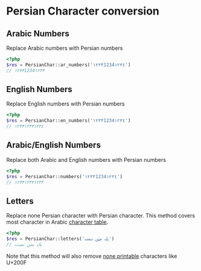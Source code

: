 Persian Character conversion
=========

Arabic Numbers
----

Replace Arabic numbers with Persian numbers

```php
<?php
$res = PersianChar::ar_numbers('۱۲۳۴1234١٢٣٤')
// ۱۲۳۴1234۱۲۳۴
```

English Numbers
----

Replace English numbers with Persian numbers

```php
<?php
$res = PersianChar::en_numbers('۱۲۳۴1234١٢٣٤')
// ۱۲۳۴۱۲۳۴١٢٣٤
```

Arabic/English Numbers
----

Replace both Arabic and English numbers with Persian numbers

```php
<?php
$res = PersianChar::numbers('۱۲۳۴1234١٢٣٤')
// ۱۲۳۴۱۲۳۴۱۲۳۴
```

Letters
----

Replace none Persian character with Persian character.
This method covers most character in Arabic [character table].

```php
<?php
$res = PersianChar::letters('ؠک مټن تﺴت')
// یک متن تست
```

Note that this method will also remove [none printable] characters like U+200F


[character table]:http://utf8-chartable.de/unicode-utf8-table.pl?start=1536&utf8=string-literal
[none printable]:http://en.wikipedia.org/wiki/Non-printing_character.